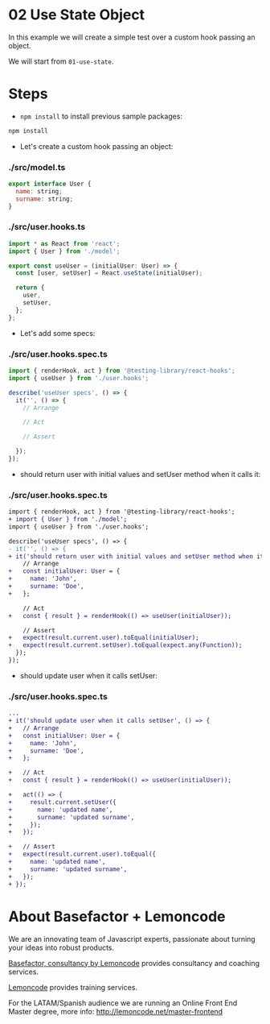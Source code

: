 # 02 Use State Object

In this example we will create a simple test over a custom hook passing an object.

We will start from `01-use-state`.

# Steps

- `npm install` to install previous sample packages:

```bash
npm install
```

- Let's create a custom hook passing an object:

### ./src/model.ts

```javascript
export interface User {
  name: string;
  surname: string;
}

```

### ./src/user.hooks.ts

```javascript
import * as React from 'react';
import { User } from './model';

export const useUser = (initialUser: User) => {
  const [user, setUser] = React.useState(initialUser);

  return {
    user,
    setUser,
  };
};

```

- Let's add some specs:

### ./src/user.hooks.spec.ts

```javascript
import { renderHook, act } from '@testing-library/react-hooks';
import { useUser } from './user.hooks';

describe('useUser specs', () => {
  it('', () => {
    // Arrange

    // Act

    // Assert

  });
});

```

- should return user with initial values and setUser method when it calls it:

### ./src/user.hooks.spec.ts

```diff
import { renderHook, act } from '@testing-library/react-hooks';
+ import { User } from './model';
import { useUser } from './user.hooks';

describe('useUser specs', () => {
- it('', () => {
+ it('should return user with initial values and setUser method when it calls it', () => {
    // Arrange
+   const initialUser: User = {
+     name: 'John',
+     surname: 'Doe',
+   };

    // Act
+   const { result } = renderHook(() => useUser(initialUser));

    // Assert
+   expect(result.current.user).toEqual(initialUser);
+   expect(result.current.setUser).toEqual(expect.any(Function));
  });
});

```

- should update user when it calls setUser:

### ./src/user.hooks.spec.ts

```diff
...
+ it('should update user when it calls setUser', () => {
+   // Arrange
+   const initialUser: User = {
+     name: 'John',
+     surname: 'Doe',
+   };

+   // Act
+   const { result } = renderHook(() => useUser(initialUser));

+   act(() => {
+     result.current.setUser({
+       name: 'updated name',
+       surname: 'updated surname',
+     });
+   });

+   // Assert
+   expect(result.current.user).toEqual({
+     name: 'updated name',
+     surname: 'updated surname',
+   });
+ });
```

# About Basefactor + Lemoncode

We are an innovating team of Javascript experts, passionate about turning your ideas into robust products.

[Basefactor, consultancy by Lemoncode](http://www.basefactor.com) provides consultancy and coaching services.

[Lemoncode](http://lemoncode.net/services/en/#en-home) provides training services.

For the LATAM/Spanish audience we are running an Online Front End Master degree, more info: http://lemoncode.net/master-frontend
